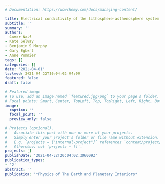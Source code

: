 ```yaml
---
# Documentation: https://wowchemy.com/docs/managing-content/

title: Electrical conductivity of the lithosphere-asthenosphere system
subtitle: ''
summary: ''
authors:
- Samer Naif
- Kate Selway
- Benjamin S Murphy
- Gary Egbert
- Anne Pommier
tags: []
categories: []
date: '2021-04-01'
lastmod: 2021-04-22T16:04:02-04:00
featured: false
draft: false

# Featured image
# To use, add an image named `featured.jpg/png` to your page's folder.
# Focal points: Smart, Center, TopLeft, Top, TopRight, Left, Right, BottomLeft, Bottom, BottomRight.
image:
  caption: ''
  focal_point: ''
  preview_only: false

# Projects (optional).
#   Associate this post with one or more of your projects.
#   Simply enter your project's folder or file name without extension.
#   E.g. `projects = ["internal-project"]` references `content/project/deep-learning/index.md`.
#   Otherwise, set `projects = []`.
projects: []
publishDate: '2021-04-22T20:04:02.306009Z'
publication_types:
- '2'
abstract: ''
publication: '*Physics of The Earth and Planetary Interiors*'
---
```

